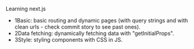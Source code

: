 Learning next.js
- 1Basic: basic routing and dynamic pages (with query strings and with clean urls - check commit story to see past ones).
- 2Data fetching: dynamically fetching data with "getInitialProps".
- 3Style: styling components with CSS in JS.
